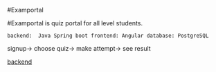#Examportal

#Examportal is quiz portal for all level students.

`
    backend:  Java Spring boot
    frontend: Angular
    database: PostgreSQL
`

signup-> choose quiz-> make attempt-> see result

[backend](https://github.com/NishantKarlupia/ExamServer)